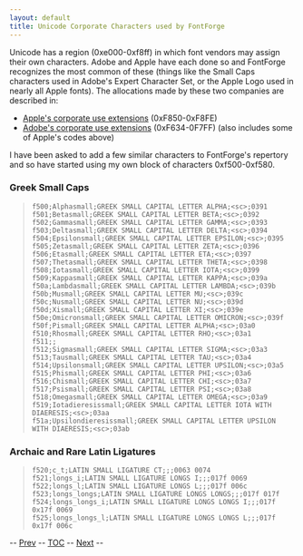 ```yaml
---
layout: default
title: Unicode Corporate Characters used by FontForge
---
```



Unicode has a region (0xe000-0xf8ff) in which font vendors may assign
their own characters. Adobe and Apple have each done so and FontForge
recognizes the most common of these (things like the Small Caps
characters used in Adobe's Expert Character Set, or the Apple Logo used
in nearly all Apple fonts). The allocations made by these two companies
are described in:

-   [Apple's corporate use
    extensions](http://www.unicode.org/Public/MAPPINGS/VENDORS/APPLE/CORPCHAR.TXT)
    (0xF850-0xF8FE)
-   [Adobe's corporate use
    extensions](http://partners.adobe.com/asn/tech/type/corporateuse.txt)
    (0xF634-0F7FF) (also includes some of Apple's codes above)

I have been asked to add a few similar characters to FontForge's
repertory and so have started using my own block of characters
0xf500-0xf580.

### Greek Small Caps

>     f500;Alphasmall;GREEK SMALL CAPITAL LETTER ALPHA;<sc>;0391
>     f501;Betasmall;GREEK SMALL CAPITAL LETTER BETA;<sc>;0392
>     f502;Gammasmall;GREEK SMALL CAPITAL LETTER GAMMA;<sc>;0393
>     f503;Deltasmall;GREEK SMALL CAPITAL LETTER DELTA;<sc>;0394
>     f504;Epsilonsmall;GREEK SMALL CAPITAL LETTER EPSILON;<sc>;0395
>     f505;Zetasmall;GREEK SMALL CAPITAL LETTER ZETA;<sc>;0396
>     f506;Etasmall;GREEK SMALL CAPITAL LETTER ETA;<sc>;0397
>     f507;Thetasmall;GREEK SMALL CAPITAL LETTER THETA;<sc>;0398
>     f508;Iotasmall;GREEK SMALL CAPITAL LETTER IOTA;<sc>;0399
>     f509;Kappasmall;GREEK SMALL CAPITAL LETTER KAPPA;<sc>;039a
>     f50a;Lambdasmall;GREEK SMALL CAPITAL LETTER LAMBDA;<sc>;039b
>     f50b;Musmall;GREEK SMALL CAPITAL LETTER MU;<sc>;039c
>     f50c;Nusmall;GREEK SMALL CAPITAL LETTER NU;<sc>;039d
>     f50d;Xismall;GREEK SMALL CAPITAL LETTER XI;<sc>;039e
>     f50e;Omicronsmall;GREEK SMALL CAPITAL LETTER OMICRON;<sc>;039f
>     f50f;Pismall;GREEK SMALL CAPITAL LETTER ALPHA;<sc>;03a0
>     f510;Rhosmall;GREEK SMALL CAPITAL LETTER RHO;<sc>;03a1
>     f511;;
>     f512;Sigmasmall;GREEK SMALL CAPITAL LETTER SIGMA;<sc>;03a3
>     f513;Tausmall;GREEK SMALL CAPITAL LETTER TAU;<sc>;03a4
>     f514;Upsilonsmall;GREEK SMALL CAPITAL LETTER UPSILON;<sc>;03a5
>     f515;Phismall;GREEK SMALL CAPITAL LETTER PHI;<sc>;03a6
>     f516;Chismall;GREEK SMALL CAPITAL LETTER CHI;<sc>;03a7
>     f517;Psismall;GREEK SMALL CAPITAL LETTER PSI;<sc>;03a8
>     f518;Omegasmall;GREEK SMALL CAPITAL LETTER OMEGA;<sc>;03a9
>     f519;Iotadieresissmall;GREEK SMALL CAPITAL LETTER IOTA WITH DIAERESIS;<sc>;03aa
>     f51a;Upsilondieresissmall;GREEK SMALL CAPITAL LETTER UPSILON WITH DIAERESIS;<sc>;03ab

### Archaic and Rare Latin Ligatures

>     f520;c_t;LATIN SMALL LIGATURE CT;;;0063 0074
>     f521;longs_i;LATIN SMALL LIGATURE LONGS I;;;017f 0069
>     f522;longs_l;LATIN SMALL LIGATURE LONGS L;;;017f 006c
>     f523;longs_longs;LATIN SMALL LIGATURE LONGS LONGS;;;017f 017f
>     f524;longs_longs_i;LATIN SMALL LIGATURE LONGS LONGS I;;;017f 0x17f 0069
>     f525;longs_longs_l;LATIN SMALL LIGATURE LONGS LONGS L;;;017f 0x17f 006c

-- [Prev](bezier.html) -- [TOC](overview.html) --
[Next](sfds/index.html) --
